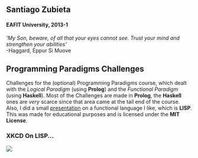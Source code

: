 ## Santiago Zubieta
#### EAFIT University, 2013-1

*'My Son, beware, of all that your eyes cannot see. Trust your mind and strengthen your abilities'*  
-Haggard, Eppur Si Muove

## Programming Paradigms Challenges
Challenges for the (optional) Programming Paradigms course, which dealt with the *Logical Paradigm* (using **Prolog**) and the *Functional Paradigm* (using **Haskell**). Most of the Challenges are made in **Prolog**, the **Haskell** ones are *very* scarce since that area came at the tail end of the course. Also, I did a small [presentation](https://github.com/Zubieta/Programming_Paradigms/raw/master/Common_Lisp_Slides.pdf) on a functional language I like, which is **LISP**. This was made for educational purposes and is licensed under the **MIT License**.

### XKCD On LISP...
[![](https://i.imgur.com/1iAdyHS.png)](https://xkcd.com/224/)
